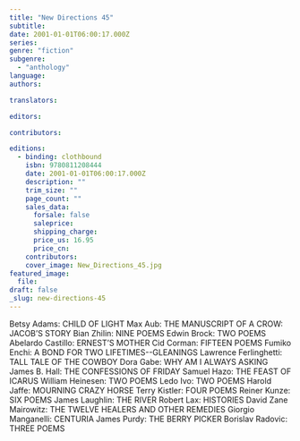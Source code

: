 ```yaml
---
title: "New Directions 45"
subtitle:
date: 2001-01-01T06:00:17.000Z
series:
genre: "fiction"
subgenre:
  - "anthology"
language:
authors:

translators:

editors:

contributors:

editions:
  - binding: clothbound
    isbn: 9780811208444
    date: 2001-01-01T06:00:17.000Z
    description: ""
    trim_size: ""
    page_count: ""
    sales_data:
      forsale: false
      saleprice:
      shipping_charge:
      price_us: 16.95
      price_cn:
    contributors:
    cover_image: New_Directions_45.jpg
featured_image:
  file:
draft: false
_slug: new-directions-45
---
```


Betsy Adams: CHILD OF LIGHT Max Aub: THE MANUSCRIPT OF A CROW: JACOB’S STORY Bian Zhilin: NINE POEMS Edwin Brock: TWO POEMS Abelardo Castillo: ERNEST’S MOTHER Cid Corman: FIFTEEN POEMS Fumiko Enchi: A BOND FOR TWO LIFETIMES--GLEANINGS Lawrence Ferlinghetti: TALL TALE OF THE COWBOY Dora Gabe: WHY AM I ALWAYS ASKING James B. Hall: THE CONFESSIONS OF FRIDAY Samuel Hazo: THE FEAST OF ICARUS William Heinesen: TWO POEMS Ledo Ivo: TWO POEMS Harold Jaffe: MOURNING CRAZY HORSE Terry Kistler: FOUR POEMS Reiner Kunze: SIX POEMS James Laughlin: THE RIVER Robert Lax: HISTORIES David Zane Mairowitz: THE TWELVE HEALERS AND OTHER REMEDIES Giorgio Manganelli: CENTURIA James Purdy: THE BERRY PICKER Borislav Radovic: THREE POEMS

